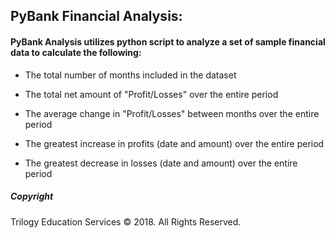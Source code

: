 
## PyBank Financial Analysis:
#### PyBank Analysis utilizes python script to analyze a set of sample financial data to calculate the following:

  * The total number of months included in the dataset

  * The total net amount of "Profit/Losses" over the entire period

  * The average change in "Profit/Losses" between months over the entire period

  * The greatest increase in profits (date and amount) over the entire period

  * The greatest decrease in losses (date and amount) over the entire period
  
 ##### Copyright

Trilogy Education Services © 2018. All Rights Reserved.
